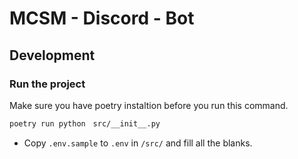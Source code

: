 # MCSM - Discord - Bot

## Development

### Run the project
Make sure you have poetry instaltion before you run this command.
```bash
poetry run python　src/__init__.py
```
- Copy `.env.sample` to `.env` in `/src/` and fill all the blanks.
